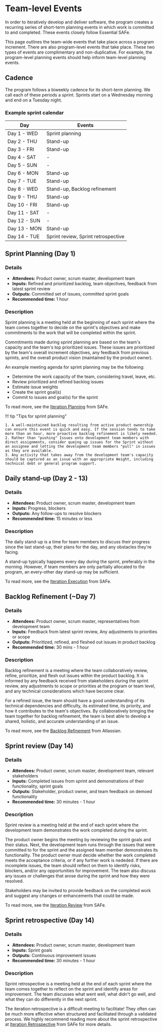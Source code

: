 # Team-level Events

In order to iteratively develop and deliver software, the program creates a recurring series of short-term planning events in which work is committed to and completed. These events closely follow Essential SAFe.

This page outlines the team-wide events that take place across a program increment. There are also program-level events that take place. These two types of events are complimentary and non-duplicative. For example, the program-level planning events should help inform team-level planning events. 

## Cadence

The program follows a biweekly cadence for its short-term planning. We call each of these periods a *sprint*. Sprints start on a Wednesday morning and end on a Tuesday night. 

### Example sprint calendar

| Day | Events | 
| --- | --- |
| Day 1 - WED | Sprint planning |
| Day 2 - THU | Stand-up |
| Day 3 - FRI | Stand-up |
| Day 4 - SAT | - |
| Day 5 - SUN | - |
| Day 6 - MON | Stand-up |
| Day 7 - TUE | Stand-up |
| Day 8 - WED | Stand-up, Backlog refinement |
| Day 9 - THU | Stand-up |
| Day 10 - FRI | Stand-up |
| Day 11 - SAT | - |
| Day 12 - SUN | - |
| Day 13 - MON | Stand-up |
| Day 14 - TUE | Sprint review, Sprint retrospective |

## Sprint Planning (Day 1)

### Details

- **Attendees:** Product owner, scrum master, development team
- **Inputs:** Refined and prioritized backlog, team objectives, feedback from latest sprint review
- **Outputs:** Committed set of issues, committed sprint goals
- **Recommended time:** 1 hour

### Description

Sprint planning is a meeting held at the beginning of each sprint where the team comes together to decide on the sprint's objectives and make commitments to the work that will be completed within the sprint.

Commitments made during sprint planning are based on the team's capacity and the team's top prioritized issues. These issues are prioritized by the team's overall increment objectives, any feedback from previous sprints, and the overall product vision (maintained by the product owner). 

An example meeting agenda for sprint planning may be the following:

- Determine the work capacity of the team, considering travel, leave, etc.
- Review prioritized and refined backlog issues
- Estimate issue weights 
- Create the sprint goal(s)
- Commit to issues and goal(s) for the sprint

To read more, see the [Iteration Planning](https://scaledagileframework.com/iteration-planning/) from SAFe.

!!! tip "Tips for sprint planning"

    1. A well-maintained backlog resulting from active product ownership can ensure this event is quick and easy. If the session tends to take more than an hour, more proactive backlog refinement is likely needed.
    2. Rather than "pushing" Issues onto development team members with direct assignments, consider queing up issues for the Sprint without an assignee and letting the development team members "pull" in issues as they are available. 
    3. Any activity that takes away from the development team's capacity should be captured as an issue with an appropriate Weight, including technical debt or general program support.

## Daily stand-up (Day 2 - 13)

### Details

- **Attendees:** Product owner, scrum master, development team
- **Inputs:** Progress, blockers
- **Outputs:** Any follow-ups to resolve blockers
- **Recommended time:** 15 minutes or less

### Description

The daily stand-up is a time for team members to discuss their progress since the last stand-up, their plans for the day, and any obstacles they're facing. 

A stand-up typically happens every day during the sprint, preferably in the morning. However, if team members are only partially allocated to the program, an every-other day stand-up may be sufficient.

To read more, see the [Iteration Execution](https://v5.scaledagileframework.com/iteration-execution/) from SAFe.

## Backlog Refinement (~Day 7)

### Details

- **Attendees:** Product owner, scrum master, representatives from development team
- **Inputs:** Feedback from latest sprint review, Any adjustments to priorities or scope
- **Outputs:** Prioritized, refined, and fleshed out issues in product backlog
- **Recommended time:** 30 mins - 1 hour

### Description

Backlog refinement is a meeting where the team collaboratively review, refine, prioritize, and flesh out issues within the product backlog. It is informed by any feedback received from stakeholders during the sprint review, any adjustments to scope or priorities at the program or team level, and any technical considerations which have become clear.

For a refined issue, the team should have a good understanding of its technical dependencies and difficulty, its estimated time, its priority, and how it contributes to the team's objectives. By collaboratively bringing the team together for backlog refinement, the team is best able to develop a shared, holistic, and accurate understanding of an issue. 

To read more, see the [Backlog Refinement](https://www.atlassian.com/agile/scrum/backlog-refinement) from Atlassian.

## Sprint review (Day 14)

### Details 

- **Attendees:** Product owner, scrum master, development team, relevant stakeholders
- **Inputs:** Completed issues from sprint and demonstrations of their functionality, sprint goals
- **Outputs:** Stakeholder, product owner, and team feedback on demoed functionality 
- **Recommended time:** 30 minutes - 1 hour

### Description

Sprint review is a meeting held at the end of each sprint where the development team demonstrates the work completed during the sprint. 

The product owner begins the meeting by reviewing the sprint goals and their status. Next, the development team runs through the issues that were committed to for the sprint and the assigned team member demonstrates its functionality. The product owner must decide whether the work completed meets the acceptance criteria, or if any further work is nededed. If there are incomplete issues, the team should reflect on them to identify risks, blockers, and/or any opportunities for improvement. The team also discuss any issues or challenges that arose during the sprint and how they were resolved.

Stakeholders may be invited to provide feedback on the completed work and suggest any changes or enhancements that could be made. 

To read more, see the [Iteration Review](https://scaledagileframework.com/iteration-review/) from SAFe.

## Sprint retrospective (Day 14)

### Details

- **Attendees:** Product owner, scrum master, development team
- **Inputs:** Sprint goals
- **Outputs:** Continuous improvement issues
- **Recommended time:** 30 minutes - 1 hour

### Description

Sprint retrospective is a meeting held at the end of each sprint where the team comes together to reflect on the sprint and identify areas for improvement. The team discusses what went well, what didn't go well, and what they can do differently in the next sprint.

The iteration retrospective is a difficult meeting to facilitate! They often can be much more effective when structured and facilitated through a validated process. We highly recommend reading more about the sprint retrospective at [Iteration Retrospective](https://scaledagileframework.com/iteration-retrospective/) from SAFe for more details.
